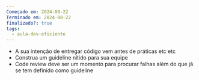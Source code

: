 ```yaml
---
Começado em: 2024-08-22
Terminado em: 2024-08-22
finalizado?: true
tags:
  - aula-dev-eficiente
---
```

- A sua intenção de entregar código vem antes de práticas etc etc
- Construa um guideline nítido para sua equipe
- Code review deve ser um momento para procurar falhas além do que já se tem definido como guideline
